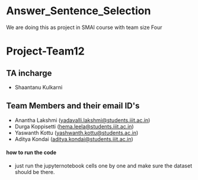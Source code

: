 # Answer_Sentence_Selection
We are doing this as project in SMAI course with team size Four

# Project-Team12
## TA incharge
* Shaantanu Kulkarni

## Team Members and their email ID's
* Anantha Lakshmi (yadavalli.lakshmi@students.iiit.ac.in)
* Durga Koppisetti (hema.leela@students.iiit.ac.in)
* Yaswanth Kottu (yashwanth.kottu@students.ac.in)
* Aditya Kondai (aditya.kondai@students.iiit.ac.in)


#### how to run the code
* just run the jupyternotebook cells one by one and make sure the dataset should be there.


